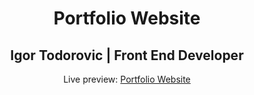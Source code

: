 <h1 align="center">Portfolio Website</h1>
<h2 align="center">Igor Todorovic | Front End Developer </h2>
<p align="center">Live preview: <a href="https://itodorovic.com">Portfolio Website</a></p><br>